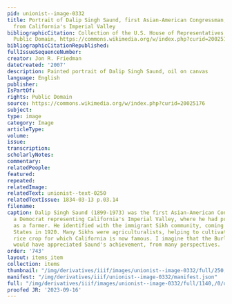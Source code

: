 ```yaml
---
pid: unionist--image-0332
title: Portrait of Dalip Singh Saund, first Asian-American Congressman, and a farmer
  from California's Imperial Valley
bibliographicCitation: Collection of the U.S. House of Representatives - http://clerk.house.gov/art_history/highlights.html?action=view&amp;intID=315,
  Public Domain, https://commons.wikimedia.org/w/index.php?curid=20025176
bibliographicCitationRepublished: 
fullIssueSequenceNumber: 
creator: Jon R. Friedman
dateCreated: '2007'
description: Painted portrait of Dalip Singh Saund, oil on canvas
language: English
publisher: 
IsPartOf: 
rights: Public Domain
source: https://commons.wikimedia.org/w/index.php?curid=20025176
subject: 
type: image
category: Image
articleType: 
volume: 
issue: 
transcription: 
scholarlyNotes: 
commentary: 
relatedPeople: 
featured: 
repeated: 
relatedImage: 
relatedText: unionist--text-0250
relatedTextIssue: 1834-03-13 p.03.14
filename: 
caption: Dalip Singh Saund (1899-1973) was the first Asian-American Congressperson,
  a Democrat representing California's Imperial Valley, where he had previously worked
  as a farmer. He identified with the immigrant Sikh community, coming to the United
  States in 1920. Many Sikhs were agriculturalists, helping to cultivate the massive
  rice crop for which California is now famous. I imagine that the Burleigh brothers
  would have appreciated Saund's achievement, from many perspectives.
order: '743'
layout: items_item
collection: items
thumbnail: "/img/derivatives/iiif/images/unionist--image-0332/full/250,/0/default.jpg"
manifest: "/img/derivatives/iiif/unionist--image-0332/manifest.json"
full: "/img/derivatives/iiif/images/unionist--image-0332/full/1140,/0/default.jpg"
proofed JR: '2023-09-16'
---
```

